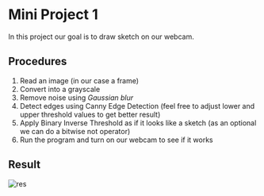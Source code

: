 # Mini Project 1

In this project our goal is to draw sketch on our webcam. 

## Procedures
1. Read an image (in our case a frame)
2. Convert into a grayscale
3. Remove noise using *Gaussian blur*
4. Detect edges using Canny Edge Detection (feel free to adjust lower and upper threshold values to get better result)
5. Apply Binary Inverse Threshold as if it looks like a sketch (as an optional we can do a bitwise not operator)
6. Run the program and turn on our webcam to see if it works


## Result

![res](https://github.com/kimx3129/Simon_Data-Science/blob/master/Computer%20Vision2/Mini_Project%201%20(live%20sketch%20webcam)/result.png?raw=true)
